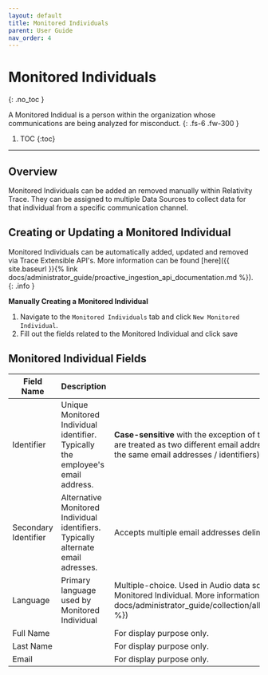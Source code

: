 ```yaml
---
layout: default
title: Monitored Individuals
parent: User Guide
nav_order: 4
---
```

# Monitored Individuals
{: .no_toc }

A Monitored Indidual is a person within the organization whose communications are being analyzed for misconduct.
{: .fs-6 .fw-300 }

1. TOC
{:toc}

---

## Overview
Monitored Individuals can be added an removed manually within Relativity Trace. They can be assigned to multiple Data Sources to collect data for that individual from a specific communication channel.

## Creating or Updating a Monitored Individual

Monitored Individuals can be automatically added, updated and removed via Trace Extensible API's. More information can be found [here]({{ site.baseurl }}{% link docs/administrator_guide/proactive_ingestion_api_documentation.md %}).
{: .info } 

**Manually Creating a Monitored Individual**

1. Navigate to the `Monitored Individuals` tab and click `New Monitored Individual`.
2. Fill out the fields related to the Monitored Individual and click save

## Monitored Individual Fields

| **Field Name** | **Description**          | **Notes**    |
| ------------------------ | ----------------------------- | ----------------- |
| Identifier | Unique Monitored Individual identifier. Typically the employee's email address.  | **Case-sensitive** with the exception of the domain of an email address (e.g. `Test@test.com` and `test@test.com` are treated as two different email addresses / identifiers, while `test@Test.com` and `test@test.com` are treated as the same email addresses / identifiers).      |
| Secondary Identifier | Alternative Monitored Individual identifiers. Typically alternate email adresses.   | Accepts multiple email addresses delimited with a semi-colon (;).      |
| Language    |  Primary language used by Monitored Individual    |  Multiple-choice. Used in Audio data sources to identify language model used for transcription for particular Monitored Individual.  More information [here]({{ site.baseurl }}{% link docs/administrator_guide/collection/all_data_sources/voice_data_sources/generic_audio_data.md#transcription %})    |
| Full Name    |     | For display purpose only.        |
| Last Name    |      | For display purpose only.         |
| Email    |     | For display purpose only.          |


